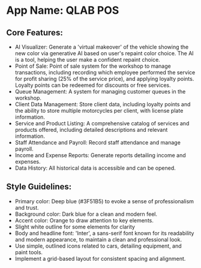 # **App Name**: QLAB POS

## Core Features:

- AI Visualizer: Generate a 'virtual makeover' of the vehicle showing the new color via generative AI based on user's repaint color choice. The AI is a tool, helping the user make a confident repaint choice.
- Point of Sale: Point of sale system for the workshop to manage transactions, including recording which employee performed the service for profit sharing (25% of the service price), and applying loyalty points. Loyalty points can be redeemed for discounts or free services.
- Queue Management: A system for managing customer queues in the workshop.
- Client Data Management: Store client data, including loyalty points and the ability to store multiple motorcycles per client, with license plate information.
- Service and Product Listing: A comprehensive catalog of services and products offered, including detailed descriptions and relevant information.
- Staff Attendance and Payroll: Record staff attendance and manage payroll.
- Income and Expense Reports: Generate reports detailing income and expenses.
- Data History: All historical data is accessible and can be opened.

## Style Guidelines:

- Primary color: Deep blue (#3F51B5) to evoke a sense of professionalism and trust.
- Background color: Dark blue for a clean and modern feel.
- Accent color: Orange to draw attention to key elements.
- Slight white outline for some elements for clarity
- Body and headline font: 'Inter', a sans-serif font known for its readability and modern appearance, to maintain a clean and professional look.
- Use simple, outlined icons related to cars, detailing equipment, and paint tools.
- Implement a grid-based layout for consistent spacing and alignment.